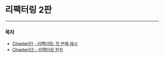 # 리팩터링 2판

---

### 목차
- [Chapter01 - 리팩터링: 첫 번째 예시](docs/CHAPTER01.md)
- [Chapter02 - 리팩터링 원칙](docs/CHAPTER02.md)

